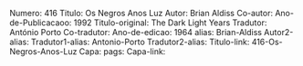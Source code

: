 Numero: 416
Titulo: Os Negros Anos Luz
Autor: Brian Aldiss
Co-autor: 
Ano-de-Publicacaoo: 1992
Titulo-original: The Dark Light Years
Tradutor: António Porto
Co-tradutor: 
Ano-de-edicao: 1964
alias: Brian-Aldiss
Autor2-alias: 
Tradutor1-alias: Antonio-Porto
Tradutor2-alias: 
Titulo-link: 416-Os-Negros-Anos-Luz
Capa: 
pags: 
Capa-link: